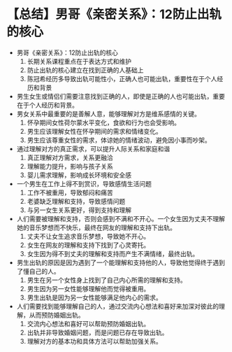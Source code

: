 # 【总结】男哥《亲密关系》：12防止出轨的核心

-   男哥《亲密关系》：12防止出轨的核心
    1.  长期关系课程重点在于表达方式和维护
    2.  防止出轨的核心建立在找到正确的人基础上
    3.  陈冠希经历多导致出轨可能性小，正确人也可能出轨，重要性在于个人经历和背景
-   男生女生或情侣们需要注意找到正确的人，即使是正确的人也可能出轨，重要在于个人经历和背景。
-   男女关系中最重要的是善解人意，能够理解对方是维系感情的关键。
    1.  怀孕期间女性荷尔蒙水平变化，食欲和行为也会受影响。
    2.  男生应该理解女性在怀孕期间的需求和情绪变化。
    3.  男生应该尊重女性的需求，体谅她的情绪波动，避免因小事而吵架。
-   通过理解对方的真正需求，可以提升人际关系和家庭和谐
    1.  真正理解对方需求，关系更融洽
    2.  理解能力提升，影响与孩子关系
    3.  婴儿需求理解，影响成长环境和安全感
-   一个男生在工作上得不到赏识，导致感情生活问题
    1.  工作不被重用，导致郁闷和痛苦
    2.  老婆缺乏理解和支持，导致感情问题
    3.  与另一女生关系更好，得到支持和理解
-   人们需要被理解和支持，否则会感到不满和不开心。一个女生因为丈夫不理解她的音乐梦想而不快乐，最终在网友的理解和支持下出轨。
    1.  丈夫不让女生追求音乐梦想，导致她不开心。
    2.  女生在网友的理解和支持下找到了心灵寄托。
    3.  女生因为得不到丈夫的理解和支持而产生不满情绪，最终出轨。
-   男生出轨的原因是因为遇到了一个能理解和支持他的人，导致他觉得终于遇到了懂自己的人。
    1.  男生在另一个女性身上找到了自己内心所需的理解和支持。
    2.  男生因为另一女性能够理解他而觉得被重用。
    3.  男生出轨是因为另一女性能够满足他内心的需求。
-   人们需要找到能够理解自己的人，通过交流内心想法和喜好来加深对彼此的理解，从而预防婚姻出轨。
    1.  交流内心想法和喜好可以帮助预防婚姻出轨。
    2.  出轨并非导致婚姻问题，而是问题已存在导致出轨。
    3.  理解对方的基本功和具体方法可以帮助加强关系。